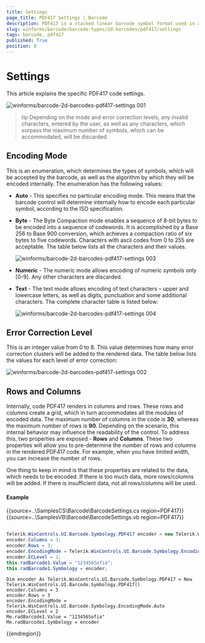 ```yaml
---
title: Settings
page_title: PDF417 Settings | Barcode
description: PDF417 is a stacked linear barcode symbol format used in a variety of applications, primarily transport, identification cards, and inventory management. 
slug: winforms/barcode/barcode-types/2d-barcodes/pdf417/settings 
tags: barcode, pdf417
published: True
position: 0 
---
```


# Settings

This article explains the specific PDF417 code settings.

![winforms/barcode-2d-barcodes-pdf417-settings 001](images/barcode-2d-barcodes-pdf417-settings001.png)

>tip Depending on the mode and error correction levels, any invalid characters, entered by the user, as well as any characters, which surpass the maximum number of symbols, which can be accommodated, will be discarded.

## Encoding Mode

This is an enumeration, which determines the types of symbols, which will be accepted by the barcode, as well as the algorithm by which they will be encoded internally. The enumeration has the following values:

* **Auto** - This specifies no particular encoding mode. This means that the barcode control will determine internally how to encode each particular symbol, according to the ISO specification.
* **Byte** - The Byte Compaction mode enables a sequence of 8-bit bytes to be encoded into a sequence of codewords. It is accomplished by a Base 256 to Base 900 conversion, which achieves a compaction ratio of six bytes to five codewords. Characters with ascii codes from 0 to 255 are acceptable. The table below lists all the characters and their values.

	![winforms/barcode-2d-barcodes-pdf417-settings 003](images/barcode-2d-barcodes-pdf417-settings003.png)

* **Numeric** - The numeric mode allows encoding of numeric symbols only [0-9]. Any other characters are discarded.
* **Text** - The text mode allows encoding of text characters – upper and lowercase letters, as well as digits, punctuation and some additional characters. The complete character table is listed below:

	![winforms/barcode-2d-barcodes-pdf417-settings 004](images/barcode-2d-barcodes-pdf417-settings004.png)

## Error Correction Level

This is an integer value from 0 to 8. This value determines how many error correction clusters will be added to the rendered data. The table below lists the values for each level of error correction:

![winforms/barcode-2d-barcodes-pdf417-settings 002](images/barcode-2d-barcodes-pdf417-settings002.png)

## Rows and Columns

Internally, code PDF417 renders in columns and rows. These rows and columns create a grid, which in turn accommodates all the modules of encoded data. The maximum number of columns in the code is **30**, whereas the maximum number of rows is **90**. Depending on the scenario, this internal behavior may influence the readability of the control. To address this, two properties are exposed - **Rows** and **Columns**. These two properties will allow you to pre-determine the number of rows and columns in the rendered PDF417 code. For example, when you have limited width, you can increase the number of rows.

One thing to keep in mind is that these properties are related to the data, which needs to be encoded. If there is too much data, more rows/columns will be added. If there is insufficient data, not all rows/columns will be used.

#### Example

{{source=..\SamplesCS\Barcode\BarcodeSettings.cs region=PDF417}} 
{{source=..\SamplesVB\Barcode\BarcodeSettings.vb region=PDF417}}

````C#
            
Telerik.WinControls.UI.Barcode.Symbology.PDF417 encoder = new Telerik.WinControls.UI.Barcode.Symbology.PDF417();
encoder.Columns = 3;
encoder.Rows = 3;
encoder.EncodingMode = Telerik.WinControls.UI.Barcode.Symbology.EncodingMode.Auto;
encoder.ECLevel = 2;
this.radBarcode1.Value = "123456Sofia";
this.radBarcode1.Symbology = encoder;

````
````VB.NET
Dim encoder As Telerik.WinControls.UI.Barcode.Symbology.PDF417 = New Telerik.WinControls.UI.Barcode.Symbology.PDF417()
encoder.Columns = 3
encoder.Rows = 3
encoder.EncodingMode = Telerik.WinControls.UI.Barcode.Symbology.EncodingMode.Auto
encoder.ECLevel = 2
Me.radBarcode1.Value = "123456Sofia"
Me.radBarcode1.Symbology = encoder

```` 
{{endregion}}

 
